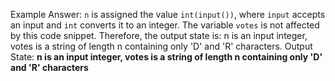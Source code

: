 Example Answer:
`n` is assigned the value `int(input())`, where `input` accepts an input and `int` converts it to an integer. The variable `votes` is not affected by this code snippet. Therefore, the output state is: n is an input integer, votes is a string of length n containing only 'D' and 'R' characters.
Output State: **n is an input integer, votes is a string of length n containing only 'D' and 'R' characters**
